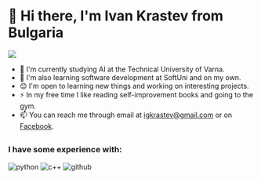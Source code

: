 # 👋 Hi there, I'm Ivan Krastev from Bulgaria
![](https://komarev.com/ghpvc/?username=IvanKrstv&color=green)

- 🏫 I'm currently studying AI at the Technical University of Varna.
- 🌱 I'm also learning software development at SoftUni and on my own.
- 😊 I'm open to learning new things and working on interesting projects.
- ⚡ In my free time I like reading self-improvement books and going to the gym.
- 📫 You can reach me through email at igkrastev@gmail.com or on [Facebook](https://www.facebook.com/profile.php?id=100003737122595).

## <h3>I have some experience with:</h3>
<p>
 <img alt="python" src="https://img.shields.io/badge/Python-dodgerblue?style=flat&logo=python&logoColor=yellow" />
 <img alt="c++" src="https://img.shields.io/badge/C%2B%2B-mediumslateblue?style=flat&logo=cplusplus&logoColor=royalblue" />
 <img alt="github" src="https://img.shields.io/badge/Github-black?style=flat&logo=github&logoColor=white" />
</p>
